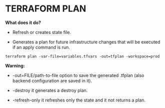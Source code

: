 # TERRAFORM PLAN

**What does it do?**

- Refresh or creates state file.

- Generates a plan for future infrastructure changes that will be executed if an apply command is run.

```
terraform plan -var-file=variables.tfvars -out=tfplan -workspace=prod

```

**Warning:** 

- -out=FILE/path-to-file option to save the generated .tfplan (also backend configuration are saved in it).

- -destroy it generates a destroy plan.

- -refresh-only it refreshes only the state and it not returns a plan.
